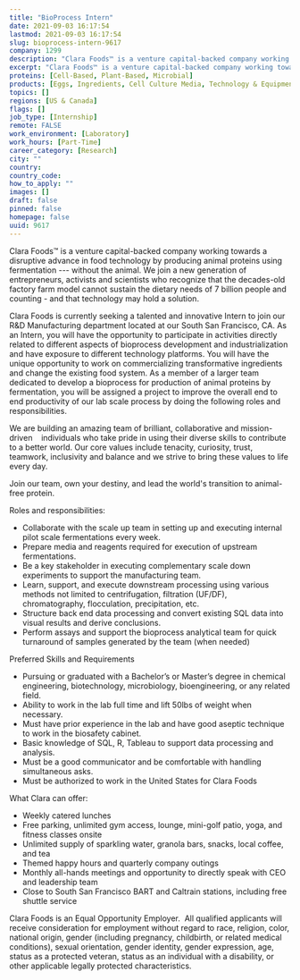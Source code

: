 ```yaml
---
title: "BioProcess Intern"
date: 2021-09-03 16:17:54
lastmod: 2021-09-03 16:17:54
slug: bioprocess-intern-9617
company: 1299
description: "Clara Foods™ is a venture capital-backed company working towards a disruptive advance in food technology by producing animal proteins using fermentation --- without the animal. We join a new generation of entrepreneurs, activists and scientists who recognize that the decades-old factory farm model cannot sustain the dietary needs of 7 billion people and counting - and that technology may hold a solution."
excerpt: "Clara Foods™ is a venture capital-backed company working towards a disruptive advance in food technology by producing animal proteins using fermentation --- without the animal. We join a new generation of entrepreneurs, activists and scientists who recognize that the decades-old factory farm model cannot sustain the dietary needs of 7 billion people and counting - and that technology may hold a solution."
proteins: [Cell-Based, Plant-Based, Microbial]
products: [Eggs, Ingredients, Cell Culture Media, Technology & Equipment]
topics: []
regions: [US & Canada]
flags: []
job_type: [Internship]
remote: FALSE
work_environment: [Laboratory]
work_hours: [Part-Time]
career_category: [Research]
city: ""
country: 
country_code: 
how_to_apply: ""
images: []
draft: false
pinned: false
homepage: false
uuid: 9617
---
```

<p>Clara Foods™ is a venture capital-backed company working towards a disruptive advance in food technology by producing animal proteins using fermentation --- without the animal. We join a new generation of entrepreneurs, activists and scientists who recognize that the decades-old factory farm model cannot sustain the dietary needs of 7 billion people and counting - and that technology may hold a solution.</p>
<p>Clara Foods is currently seeking a talented and innovative Intern to join our R&D Manufacturing department located at our South San Francisco, CA. As an Intern, you will have the opportunity to participate in activities directly related to different aspects of bioprocess development and industrialization and have exposure to different technology platforms. You will have the unique opportunity to work on commercializing transformative ingredients and change the existing food system. As a member of a larger team dedicated to develop a bioprocess for production of animal proteins by fermentation, you will be assigned a project to improve the overall end to end productivity of our lab scale process by doing the following roles and responsibilities.</p>
<p>We are building an amazing team of brilliant, collaborative and mission-driven    individuals who take pride in using their diverse skills to contribute to a better world. Our core values include tenacity, curiosity, trust, teamwork, inclusivity and balance and we strive to bring these values to life every day.</p>
<p>Join our team, own your destiny, and lead the world's transition to animal-free protein.</p>
<p>Roles and responsibilities:</p>
<ul>
<li>Collaborate with the scale up team in setting up and executing internal pilot scale fermentations every week.</li>
<li>Prepare media and reagents required for execution of upstream fermentations.</li>
<li>Be a key stakeholder in executing complementary scale down experiments to support the manufacturing team.</li>
<li>Learn, support, and execute downstream processing using various methods not limited to centrifugation, filtration (UF/DF), chromatography, flocculation, precipitation, etc.</li>
<li>Structure back end data processing and convert existing SQL data into visual results and derive conclusions.</li>
<li>Perform assays and support the bioprocess analytical team for quick turnaround of samples generated by the team (when needed)</li>
</ul>
<p>Preferred Skills and Requirements</p>
<ul>
<li>Pursuing or graduated with a Bachelor’s or Master’s degree in chemical engineering, biotechnology, microbiology, bioengineering, or any related field. </li>
<li>Ability to work in the lab full time and lift 50lbs of weight when necessary.</li>
<li>Must have prior experience in the lab and have good aseptic technique to work in the biosafety cabinet.</li>
<li>Basic knowledge of SQL, R, Tableau to support data processing and analysis.</li>
<li>Must be a good communicator and be comfortable with handling simultaneous asks.</li>
<li>Must be authorized to work in the United States for Clara Foods</li>
</ul>
<p>What Clara can offer:</p>
<ul>
<li>Weekly catered lunches</li>
<li>Free parking, unlimited gym access, lounge, mini-golf patio, yoga, and fitness classes onsite</li>
<li>Unlimited supply of sparkling water, granola bars, snacks, local coffee, and tea</li>
<li>Themed happy hours and quarterly company outings</li>
<li>Monthly all-hands meetings and opportunity to directly speak with CEO and leadership team</li>
<li>Close to South San Francisco BART and Caltrain stations, including free shuttle service</li>
</ul>
<p>Clara Foods is an Equal Opportunity Employer.  All qualified applicants will receive consideration for employment without regard to race, religion, color, national origin, gender (including pregnancy, childbirth, or related medical conditions), sexual orientation, gender identity, gender expression, age, status as a protected veteran, status as an individual with a disability, or other applicable legally protected characteristics.</p>
